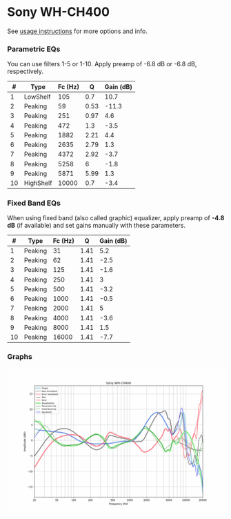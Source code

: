 # Sony WH-CH400
See [usage instructions](https://github.com/jaakkopasanen/AutoEq#usage) for more options and info.

### Parametric EQs
You can use filters 1-5 or 1-10. Apply preamp of -6.8 dB or -6.8 dB, respectively.

|   # | Type      |   Fc (Hz) |    Q |   Gain (dB) |
|-----|-----------|-----------|------|-------------|
|   1 | LowShelf  |       105 | 0.7  |        10.7 |
|   2 | Peaking   |        59 | 0.53 |       -11.3 |
|   3 | Peaking   |       251 | 0.97 |         4.6 |
|   4 | Peaking   |       472 | 1.3  |        -3.5 |
|   5 | Peaking   |      1882 | 2.21 |         4.4 |
|   6 | Peaking   |      2635 | 2.79 |         1.3 |
|   7 | Peaking   |      4372 | 2.92 |        -3.7 |
|   8 | Peaking   |      5258 | 6    |        -1.8 |
|   9 | Peaking   |      5871 | 5.99 |         1.3 |
|  10 | HighShelf |     10000 | 0.7  |        -3.4 |

### Fixed Band EQs
When using fixed band (also called graphic) equalizer, apply preamp of **-4.8 dB** (if available) and set gains manually with these parameters.

|   # | Type    |   Fc (Hz) |    Q |   Gain (dB) |
|-----|---------|-----------|------|-------------|
|   1 | Peaking |        31 | 1.41 |         5.2 |
|   2 | Peaking |        62 | 1.41 |        -2.5 |
|   3 | Peaking |       125 | 1.41 |        -1.6 |
|   4 | Peaking |       250 | 1.41 |         3   |
|   5 | Peaking |       500 | 1.41 |        -3.2 |
|   6 | Peaking |      1000 | 1.41 |        -0.5 |
|   7 | Peaking |      2000 | 1.41 |         5   |
|   8 | Peaking |      4000 | 1.41 |        -3.6 |
|   9 | Peaking |      8000 | 1.41 |         1.5 |
|  10 | Peaking |     16000 | 1.41 |        -7.7 |

### Graphs
![](./Sony%20WH-CH400.png)
